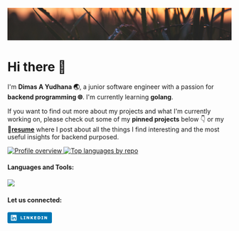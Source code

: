 ![Header of Tokyo with a blue tint](./img/header.jpg)

# Hi there 👋

I'm **Dimas A Yudhana 🌏**, a junior software engineer with a passion for **backend programming 🌐**. I'm currently learning **golang**.

If you want to find out more about my projects and what I'm currently working on, please check out some of my **pinned projects** below 👇 or my **🔗[resume](https://docs.google.com/document/d/1Fj_Ss0WwAu4MfPMF_td3mCUdKIQ8gLec/edit?usp=sharing&ouid=105301146773314503984&rtpof=true&sd=true)** where I post about all the things I find interesting and the most useful insights for backend purposed.

<a display="inline" target="_blank" href="http://github-profile-summary-cards.vercel.app/api/cards/profile-details?username=dimasyudhana&theme=github">
    <img alt="Profile overview" src="http://github-profile-summary-cards.vercel.app/api/cards/profile-details?username=dimasyudhana&theme=github" height="160">
</a>

<a display="inline" target="_blank" href="http://github-profile-summary-cards.vercel.app/api/cards/repos-per-language?username=dimasyudhana&theme=github">
    <img alt="Top languages by repo" src="http://github-profile-summary-cards.vercel.app/api/cards/repos-per-language?username=dimasyudhana&theme=github" height="160">
</a>

<div align="left">
  <h4 align="left">Languages and Tools: </h4>
  <p>
    <a href="https://skillicons.dev">
      <img src="https://skillicons.dev/icons?i=linux,docker,git,github,go,mysql,postgres,redis,postman,gcp,stackoverflow">
    </a>
  </p>
</div>

<div>
  <h4 align="left">Let us connected:</h4>
    <a href=https://www.linkedin.com/in/dimas-a-yudhana-820008251><img height="25" width="100" title="linkedin.com/in/dimas-a-yudhana-820008251" src="./img/linkedin.png"></a>
</div>
